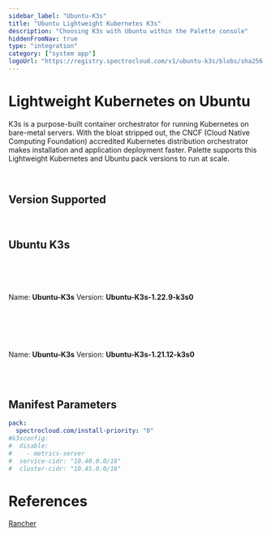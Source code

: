 ```yaml
---
sidebar_label: "Ubuntu-K3s"
title: "Ubuntu Lightweight Kubernetes K3s"
description: "Choosing K3s with Ubuntu within the Palette console"
hiddenFromNav: true
type: "integration"
category: ["system app"]
logoUrl: "https://registry.spectrocloud.com/v1/ubuntu-k3s/blobs/sha256:10c291a69f428cc6f42458e86cf07fd3a3202c3625cc48121509c56bdf080f38?type=image.webp"
---
```


# Lightweight Kubernetes on Ubuntu

K3s is a purpose-built container orchestrator for running Kubernetes on bare-metal servers. With the bloat stripped out,
the CNCF (Cloud Native Computing Foundation) accredited Kubernetes distribution orchestrator makes installation and
application deployment faster. Palette supports this Lightweight Kubernetes and Ubuntu pack versions to run at scale.

<br />

## Version Supported

<br />

## Ubuntu K3s

<br />
<Tabs>
<TabItem label="Ubuntu-K3s-1.22.x" value="Ubuntu-K3s-1.22.x">

<br />
<br />

Name: **Ubuntu-K3s** Version: **Ubuntu-K3s-1.22.9-k3s0**

<br />
<br />

</TabItem>
<TabItem label="Ubuntu-K3s-1.21.x" value="Ubuntu-K3s-1.21.x">

<br />
<br />

Name: **Ubuntu-K3s** Version: **Ubuntu-K3s-1.21.12-k3s0**

<br />
<br />

</TabItem>
</Tabs>

## Manifest Parameters

```yaml
pack:
  spectrocloud.com/install-priority: "0"
#k3sconfig:
#  disable:
#    - metrics-server
#  service-cidr: "10.40.0.0/16"
#  cluster-cidr: "10.45.0.0/16"
```

# References

[Rancher](https://rancher.com/docs/k3s/latest/en/)
